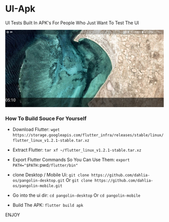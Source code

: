 # UI-Apk
UI Tests Built In APK's For People Who Just Want To Test The UI

![Capybara UI Apk](https://github.com/dahlia-os/Icons/blob/master/Capybara-UI-Apk.jpg)

### How To Build Souce For Yourself

* Download Flutter: `wget https://storage.googleapis.com/flutter_infra/releases/stable/linux/flutter_linux_v1.2.1-stable.tar.xz`

* Extract Flutter: `tar xf ~/flutter_linux_v1.2.1-stable.tar.xz`

* Export Flutter Commands So You Can Use Them: `export PATH="$PATH:`pwd`/flutter/bin"`

* clone Desktop / Mobile Ui: `git clone https://github.com/dahlia-os/pangolin-desktop.git` Or `git clone https://github.com/dahlia-os/pangolin-mobile.git`

* Go into the ui dir: `cd pangolin-desktop` Or `cd pangolin-mobile`

* Build The APK: `flutter build apk`

ENJOY


